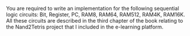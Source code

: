 You are required to write an implementation for the following sequential logic circuits: Bit, Register, PC, RAM8, RAM64, RAM512, RAM4K, RAM16K. All these circuits are described in the third chapter of the book relating to the Nand2Tetris project that I included in the e-learning platform.
